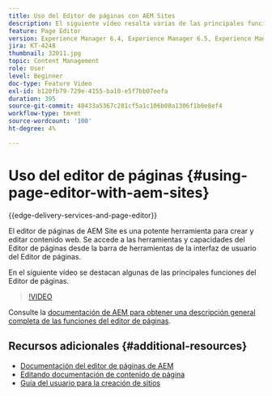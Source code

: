 ```yaml
---
title: Uso del Editor de páginas con AEM Sites
description: El siguiente vídeo resalta varias de las principales funciones del editor de sitios de IU táctiles en Adobe Experience Manager.
feature: Page Editor
version: Experience Manager 6.4, Experience Manager 6.5, Experience Manager as a Cloud Service
jira: KT-4248
thumbnail: 32011.jpg
topic: Content Management
role: User
level: Beginner
doc-type: Feature Video
exl-id: b120fb79-729e-4155-ba10-e5f7bb07eefa
duration: 395
source-git-commit: 48433a5367c281cf5a1c106b08a1306f1b0e8ef4
workflow-type: tm+mt
source-wordcount: '100'
ht-degree: 4%

---
```


# Uso del editor de páginas {#using-page-editor-with-aem-sites}

{{edge-delivery-services-and-page-editor}}

El editor de páginas de AEM Site es una potente herramienta para crear y editar contenido web. Se accede a las herramientas y capacidades del Editor de páginas desde la barra de herramientas de la interfaz de usuario del Editor de páginas.

En el siguiente vídeo se destacan algunas de las principales funciones del Editor de páginas.

>[!VIDEO](https://video.tv.adobe.com/v/32011?quality=12&learn=on)


Consulte la [documentación de AEM para obtener una descripción general completa de las funciones del editor de páginas](https://experienceleague.adobe.com/docs/experience-manager-cloud-service/content/sites/authoring/fundamentals/editing-content.html?lang=es).

## Recursos adicionales {#additional-resources}

* [Documentación del editor de páginas de AEM](https://experienceleague.adobe.com/docs/experience-manager-cloud-service/content/sites/authoring/fundamentals/editing-content.html?lang=es)
* [Editando documentación de contenido de página](https://experienceleague.adobe.com/docs/experience-manager-65/authoring/authoring/editing-content.html?lang=es)
* [Guía del usuario para la creación de sitios](https://experienceleague.adobe.com/docs/experience-manager-65/authoring/home.html?lang=es)
